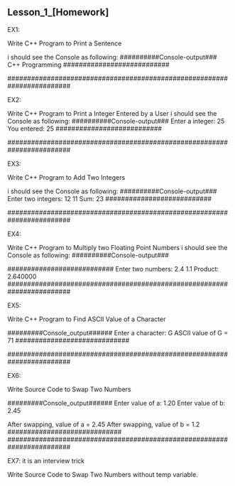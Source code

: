 ## Lesson_1_[Homework]


EX1:

Write C++ Program to Print a Sentence

i should see the Console as following:
##########Console-output###
C++ Programming
###########################

########################################################################

EX2:

Write C++ Program to Print a Integer Entered by a User
i should see the Console as following:
##########Console-output###
Enter a integer: 25
You entered: 25
###########################

########################################################################


EX3:

Write C++ Program to Add Two Integers

i should see the Console as following:
##########Console-output###
Enter two integers: 12
11
Sum: 23
###########################

########################################################################


EX4:

Write C++ Program to Multiply two Floating Point Numbers
i should see the Console as following:
##########Console-output###

###########################
Enter two numbers: 2.4
1.1
Product: 2.640000
########################################################################



EX5:

Write C++ Program to Find ASCII Value of a Character

#########Console_output######
Enter a character: G
ASCII value of G = 71
#############################


########################################################################

EX6:

Write Source Code to Swap Two Numbers

#########Console_output######
Enter value of a: 1.20
Enter value of b: 2.45

After swapping, value of a = 2.45
After swapping, value of b = 1.2
#############################
########################################################################

EX7:
it is an interview trick

Write Source Code to Swap Two Numbers without temp variable.



